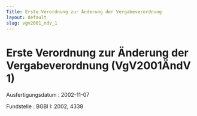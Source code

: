 ```yaml
---
Title: Erste Verordnung zur Änderung der Vergabeverordnung
layout: default
slug: vgv2001_ndv_1
---
```


# Erste Verordnung zur Änderung der Vergabeverordnung (VgV2001ÄndV 1)

Ausfertigungsdatum
:   2002-11-07

Fundstelle
:   BGBl I: 2002, 4338

